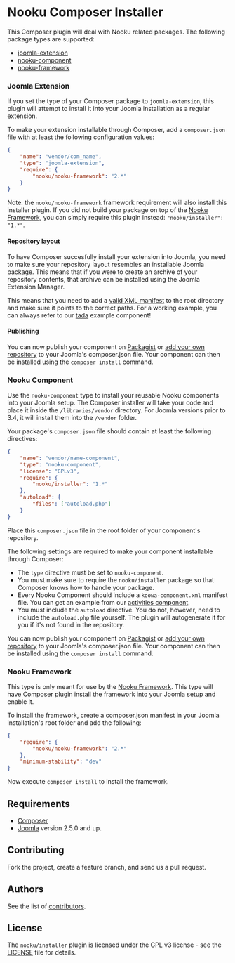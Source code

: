 # Nooku Composer Installer

This Composer plugin will deal with Nooku related packages. The following package types are supported: 

* [joomla-extension](#user-content-joomla-extension)
* [nooku-component](#user-content-nooku-component)
* [nooku-framework](#user-content-nooku-framework)

### Joomla Extension

If you set the type of your Composer package to `joomla-extension`, this plugin will attempt to install it into your Joomla installation as a regular extension. 

To make your extension installable through Composer, add a `composer.json` file with at least the following configuration values:

```json
{
    "name": "vendor/com_name",
    "type": "joomla-extension",
    "require": {
        "nooku/nooku-framework": "2.*"
    }
}
```

Note: the `nooku/nooku-framework` framework requirement will also install this installer plugin. If you did not build your package on top of the [Nooku Framework](http://github.com/nooku/nooku-framework), you can simply require this plugin instead: `"nooku/installer": "1.*"`.

#### Repository layout

To have Composer succesfully install your extension into Joomla, you need to make sure your repository layout resembles an installable Joomla package. This means that if you were to create an archive of your repository contents, that archive can be installed using the Joomla Extension Manager. 

This means that you need to add a [valid XML manifest](http://docs.joomla.org/Manifest_files) to the root directory and make sure it points to the correct paths. For a working example, you can always refer to our [tada](https://github.com/nooku/nooku-pkg_tada/) example component!

#### Publishing

You can now publish your component on [Packagist](http://packagist.org) or [add your own repository](https://getcomposer.org/doc/05-repositories.md#vcs) to your Joomla's composer.json file.  Your component can then be installed using the `composer install` command.

### Nooku Component

Use the `nooku-component` type to install your reusable Nooku components into your Joomla setup. The Composer installer will take your code and place it inside the `/libraries/vendor` directory. For Joomla versions prior to 3.4, it will install them into the `/vendor` folder. 

Your package's `composer.json` file should contain at least the following directives:

```json
{
    "name": "vendor/name-component",
    "type": "nooku-component",
    "license": "GPLv3",
    "require": {
        "nooku/installer": "1.*"
    },
    "autoload": {
        "files": ["autoload.php"]
    }
}

```

Place this `composer.json` file in the root folder of your component's repository. 

The following settings are required to make your component installable through Composer:

* The `type` directive must be set to `nooku-component`.
* You must make sure to require the `nooku/installer` package so that Composer knows how to handle your package.
* Every Nooku Component should include a `koowa-component.xml` manifest file. You can get an example from our [activities component](https://github.com/nooku/nooku-activities/blob/master/koowa-component.xml).
* You must include the `autoload` directive. You do not, however, need to include the `autoload.php` file yourself. The plugin will autogenerate it for you if it's not found in the repository.

You can now publish your component on [Packagist](http://packagist.org) or [add your own repository](https://getcomposer.org/doc/05-repositories.md#vcs) to your Joomla's composer.json file.  Your component can then be installed using the `composer install` command.

### Nooku Framework

This type is only meant for use by the [Nooku Framework](https://github.com/nooku/nooku-framework). This type will have Composer plugin install the framework into your Joomla setup and enable it. 

To install the framework, create a composer.json manifest in your Joomla installation's root folder and add the following:

```json
{
    "require": {        
        "nooku/nooku-framework": "2.*"
    },
    "minimum-stability": "dev"
}
```

Now execute `composer install` to install the framework. 

## Requirements

* [Composer](https://getcomposer.org/)
* [Joomla](http://www.joomla.org/) version 2.5.0 and up.

## Contributing

Fork the project, create a feature branch, and send us a pull request.

## Authors

See the list of [contributors](https://github.com/nooku/nooku-installer/contributors).

## License

The `nooku/installer` plugin is licensed under the GPL v3 license - see the [LICENSE](https://github.com/nooku/nooku-installer/blob/master/LICENSE) file for details.
